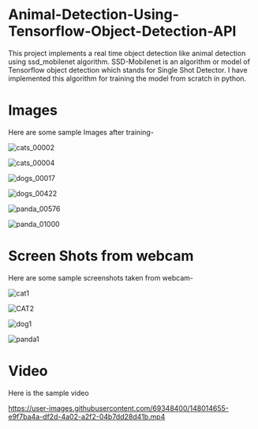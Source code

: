 # Animal-Detection-Using-Tensorflow-Object-Detection-API
This project implements a real time object detection like animal detection using ssd_mobilenet algorithm. SSD-Mobilenet is an algorithm or model of Tensorflow object detection which stands for Single Shot Detector. I have implemented this algorithm for training the model from scratch in python.


# **Images** 

Here are some sample Images after training-

![cats_00002](https://user-images.githubusercontent.com/69348400/148013377-66c682c4-4007-4f73-87c3-47cf6f1f6f67.jpg)

![cats_00004](https://user-images.githubusercontent.com/69348400/148013397-00f1a460-9e96-4f5e-b64c-b69199d1da24.jpg)

![dogs_00017](https://user-images.githubusercontent.com/69348400/148013405-742bbc8e-2ca1-4d35-a801-c5f951449441.jpg)

![dogs_00422](https://user-images.githubusercontent.com/69348400/148013431-e9542842-4710-4dda-b492-100271486cfa.jpg)

![panda_00576](https://user-images.githubusercontent.com/69348400/148013449-97e973f4-613f-4aa6-aa3c-fc3d747dc811.jpg)

![panda_01000](https://user-images.githubusercontent.com/69348400/148013463-18bab96f-17ad-4432-8079-8867eedf17e4.jpg)


# **Screen Shots from webcam**

Here are some sample screenshots taken from webcam-

![cat1](https://user-images.githubusercontent.com/69348400/148014025-50ac9228-30f2-44d8-a526-71d79b3d61c3.jpg)

![CAT2](https://user-images.githubusercontent.com/69348400/148014035-fca8af2b-1805-4b5c-ad37-856726a3ee45.jpg)

![dog1](https://user-images.githubusercontent.com/69348400/148014046-4684a5c7-6d22-4da3-8d76-804a0884c607.jpg)

![panda1](https://user-images.githubusercontent.com/69348400/148014048-39f47bbd-fcb3-4325-9ac1-b1b9a49d1b4a.jpg)


# **Video**

Here is the sample video

https://user-images.githubusercontent.com/69348400/148014655-e9f7ba4a-df2d-4a02-a2f2-04b7dd28d41b.mp4
